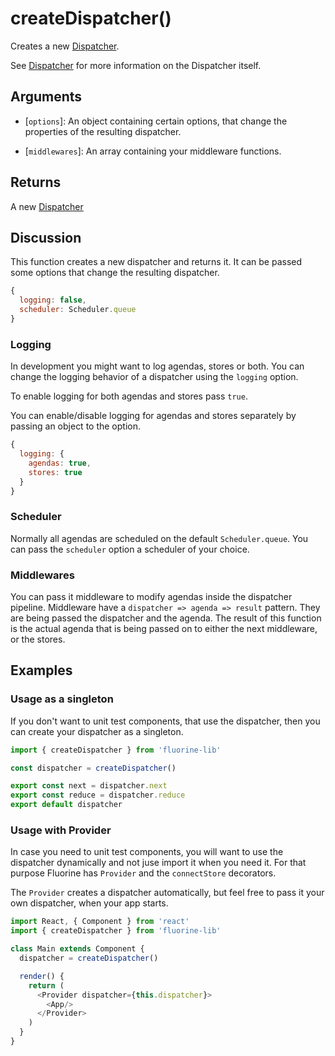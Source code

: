 # createDispatcher()

Creates a new [Dispatcher](dispatcher.md).

See [Dispatcher](dispatcher.md) for more information on the Dispatcher itself.

## Arguments

- [`options`]: An object containing certain options, that change the properties
  of the resulting dispatcher.

- [`middlewares`]: An array containing your middleware functions.

## Returns

A new [Dispatcher](dispatcher.md)

## Discussion

This function creates a new dispatcher and returns it. It can be passed some
options that change the resulting dispatcher.

```js
{
  logging: false,
  scheduler: Scheduler.queue
}
```

### Logging

In development you might want to log agendas, stores or both. You can change the
logging behavior of a dispatcher using the `logging` option.

To enable logging for both agendas and stores pass `true`.

You can enable/disable logging for agendas and stores separately by passing an
object to the option.

```js
{
  logging: {
    agendas: true,
    stores: true
  }
}
```

### Scheduler

Normally all agendas are scheduled on the default `Scheduler.queue`. You can pass
the `scheduler` option a scheduler of your choice.

### Middlewares

You can pass it middleware to modify agendas inside the dispatcher pipeline.
Middleware have a `dispatcher => agenda => result` pattern. They are being
passed the dispatcher and the agenda. The result of this function is the
actual agenda that is being passed on to either the next middleware, or the
stores.

## Examples

### Usage as a singleton

If you don't want to unit test components, that use the dispatcher, then you can
create your dispatcher as a singleton.

```js
import { createDispatcher } from 'fluorine-lib'

const dispatcher = createDispatcher()

export const next = dispatcher.next
export const reduce = dispatcher.reduce
export default dispatcher
```

### Usage with Provider

In case you need to unit test components, you will want to use the dispatcher
dynamically and not juse import it when you need it. For that purpose Fluorine
has `Provider` and the `connectStore` decorators.

The `Provider` creates a dispatcher automatically, but feel free to pass it
your own dispatcher, when your app starts.

```js
import React, { Component } from 'react'
import { createDispatcher } from 'fluorine-lib'

class Main extends Component {
  dispatcher = createDispatcher()

  render() {
    return (
      <Provider dispatcher={this.dispatcher}>
        <App/>
      </Provider>
    )
  }
}
```

